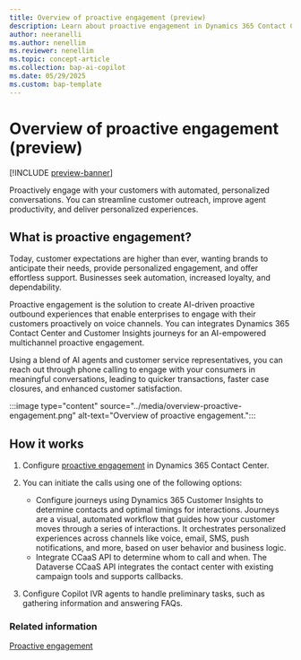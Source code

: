 ```yaml
---
title: Overview of proactive engagement (preview)
description: Learn about proactive engagement in Dynamics 365 Contact Center for optimized customer service.
author: neeranelli
ms.author: nenellim
ms.reviewer: nenellim
ms.topic: concept-article
ms.collection: bap-ai-copilot
ms.date: 05/29/2025
ms.custom: bap-template
---
```


# Overview of proactive engagement (preview)

[!INCLUDE [preview-banner](~/../shared-content/shared/preview-includes/preview-banner.md)]

Proactively engage with your customers with automated, personalized conversations. You can streamline customer outreach, improve agent productivity, and deliver personalized experiences.

## What is proactive engagement?

Today, customer expectations are higher than ever, wanting brands to anticipate their needs, provide personalized engagement, and offer effortless support. Businesses seek automation, increased loyalty, and dependability.

Proactive engagement is the solution to create AI-driven proactive outbound experiences that enable enterprises to engage with their customers proactively on voice channels. You can integrates Dynamics 365 Contact Center and Customer Insights journeys for an AI-empowered multichannel proactive engagement. 

Using a blend of AI agents and customer service representatives, you can reach out through phone calling to engage with your consumers in meaningful conversations, leading to quicker transactions, faster case closures, and enhanced customer satisfaction.

:::image type="content" source="../media/overview-proactive-engagement.png" alt-text="Overview of proactive engagement.":::

## How it works

1. Configure [proactive engagement](configure-proactive-engagement.md) in Dynamics 365 Contact Center.

1. You can initiate the calls using one of the following options:
   - Configure journeys using Dynamics 365 Customer Insights to determine contacts and optimal timings for interactions. Journeys are a visual, automated workflow that guides how your customer moves through a series of interactions. It orchestrates personalized experiences across channels like voice, email, SMS, push notifications, and more, based on user behavior and business logic.
   - Integrate CCaaS API to determine whom to call and when. The Dataverse CCaaS API integrates the contact center with existing campaign tools and supports callbacks.

1. Configure Copilot IVR agents to handle preliminary tasks, such as gathering information and answering FAQs.

### Related information

[Proactive engagement](configure-proactive-engagement.md)  


